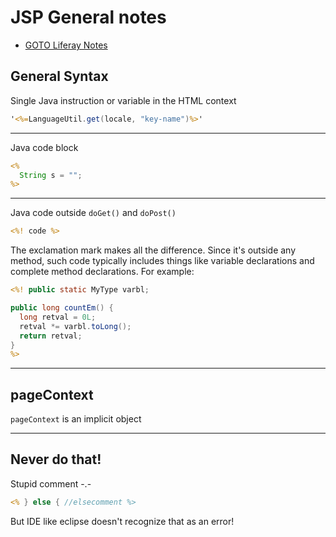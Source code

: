 # JSP General notes

+ [GOTO Liferay Notes](liferay.md)

## General Syntax

Single Java instruction or variable in the HTML context

```jsp
'<%=LanguageUtil.get(locale, "key-name")%>'
```

---

Java code block

```jsp
<%
  String s = "";
%>
```

---

Java code outside ```doGet()``` and ```doPost()```

```jsp
<%! code %>
```

The exclamation mark makes all the difference. Since it's outside any method, such code typically includes things like variable declarations and complete method declarations. For example:

```jsp
<%! public static MyType varbl;

public long countEm() {
  long retval = 0L;
  retval *= varbl.toLong();
  return retval;
}
%>
```

---

## pageContext

```pageContext``` is an implicit object

---

## Never do that!

Stupid comment -.-

```jsp
<% } else { //elsecomment %>
```

But IDE like eclipse doesn't recognize that as an error!
